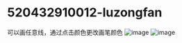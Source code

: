 # 520432910012-luzongfan
可以画任意线，通过点击颜色更改画笔颜色
![image](https://user-images.githubusercontent.com/90836201/138623841-5e288873-3c69-4d5b-9f50-4f1914956426.png)
![image](https://user-images.githubusercontent.com/90836201/138623965-1f6824f8-3932-4d3d-8af8-c8804221026f.png)
